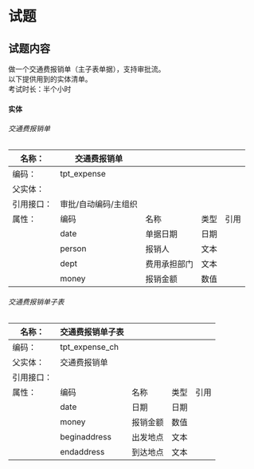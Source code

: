 # 试题

<a name="FjXKD"></a>
## 试题内容
做一个交通费报销单（主子表单据），支持审批流。<br />以下提供用到的实体清单。<br />考试时长：半个小时
<a name="eIxpa"></a>
#### 实体
<a name="22660de0"></a>
###### 交通费报销单
| 名称： | 交通费报销单 |  |  |  |
| --- | --- | --- | --- | --- |
| 编码： | tpt_expense |  |  |  |
| 父实体： |  |  |  |  |
| 引用接口： | 审批/自动编码/主组织 |  |  |  |
| 属性： | 编码 | 名称 | 类型 | 引用 |
|  | date | 单据日期 | 日期 |  |
|  | person | 报销人 | 文本 |  |
|  | dept | 费用承担部门 | 文本 |  |
|  | money | 报销金额 | 数值 |  |



<a name="9d22ffa9"></a>
###### 交通费报销单子表
| 名称： | 交通费报销单子表 |  |  |  |
| --- | --- | --- | --- | --- |
| 编码： | tpt_expense_ch |  |  |  |
| 父实体： | 交通费报销单 |  |  |  |
| 引用接口： |  |  |  |  |
| 属性： | 编码 | 名称 | 类型 | 引用 |
|  | date | 日期 | 日期 |  |
|  | money | 报销金额 | 数值 |  |
|  | beginaddress | 出发地点 | 文本 |  |
|  | endaddress | 到达地点 | 文本 |  |

